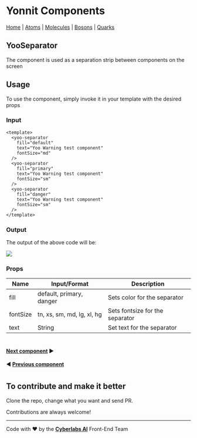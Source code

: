 # Yonnit Components

[Home](https://github.com/Yoonit-Labs/vue-yoonit-components/blob/development/README.md) | [Atoms](https://github.com/Yoonit-Labs/vue-yoonit-components/blob/development/README.md#atoms) | [Molecules](https://github.com/Yoonit-Labs/vue-yoonit-components/blob/development/README.md#molecules) | [Bosons](https://github.com/Yoonit-Labs/vue-yoonit-components/blob/development/README.md#bosons) | [Quarks](https://github.com/Yoonit-Labs/vue-yoonit-components/blob/development/README.md#quarks)

## YooSeparator

The component is used as a separation strip between components on the screen

## Usage

To use the component, simply invoke it in your template with the desired props

### Input
```vue
<template>
  <yoo-separator
    fill="default"
    text="Yoo Warning test component"
    fontSize="md"
  />
  <yoo-separator
    fill="primary"
    text="Yoo Warning test component"
    fontSize="sm"
  />
  <yoo-separator
    fill="danger"
    text="Yoo Warning test component"
    fontSize="sm"
  />
</template>
```
### Output

The output of the above code will be:

<img src="https://github.com/Yoonit-Labs/vue-yoonit-components/blob/feature/readme/public/readme-img/separator.png">

### Props

| Name               | Input/Format                                  | Description                                                                 |
| -                  | -                                             | -                                                                           |
| fill               | default, primary, danger                      | Sets color for the separator                                                |
| fontSize           | tn, xs, sm, md, lg, xl, hg                    | Sets fontsize for the separator                                             |
| text               | String                                        | Set text for the separator                                                  |

#

 #### [**Next component**](https://github.com/Yoonit-Labs/vue-yoonit-components/blob/feature/readme/src/components/atoms/Stepper/Stepper.readme.md) :arrow_forward:
 
 #### :arrow_backward: [**Previous component**](https://github.com/Yoonit-Labs/vue-yoonit-components/blob/feature/readme/src/components/atoms/Icon/Icon.readme.md)

#

## To contribute and make it better

Clone the repo, change what you want and send PR.

Contributions are always welcome!

---

Code with ❤ by the [**Cyberlabs AI**](https://cyberlabs.ai/) Front-End Team
